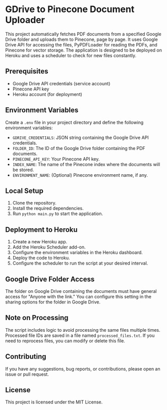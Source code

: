 # GDrive to Pinecone Document Uploader

This project automatically fetches PDF documents from a specified Google Drive folder and uploads them to Pinecone, page by page. It uses Google Drive API for accessing the files, PyPDFLoader for reading the PDFs, and Pinecone for vector storage. The application is designed to be deployed on Heroku and uses a scheduler to check for new files constantly.

## Prerequisites

- Google Drive API credentials (service account)
- Pinecone API key
- Heroku account (for deployment)

## Environment Variables

Create a `.env` file in your project directory and define the following environment variables:

- `GDRIVE_CREDENTIALS`: JSON string containing the Google Drive API credentials.
- `FOLDER_ID`: The ID of the Google Drive folder containing the PDF documents.
- `PINECONE_API_KEY`: Your Pinecone API key.
- `INDEX_NAME`: The name of the Pinecone index where the documents will be stored.
- `ENVIRONMENT_NAME`: (Optional) Pinecone environment name, if any.

## Local Setup

1. Clone the repository.
2. Install the required dependencies.
3. Run `python main.py` to start the application.

## Deployment to Heroku

1. Create a new Heroku app.
2. Add the Heroku Scheduler add-on.
3. Configure the environment variables in the Heroku dashboard.
4. Deploy the code to Heroku.
5. Configure the scheduler to run the script at your desired interval.

## Google Drive Folder Access

The folder on Google Drive containing the documents must have general access for "Anyone with the link." You can configure this setting in the sharing options for the folder in Google Drive.

## Note on Processing

The script includes logic to avoid processing the same files multiple times. Processed file IDs are saved in a file named `processed_files.txt`. If you need to reprocess files, you can modify or delete this file.

## Contributing

If you have any suggestions, bug reports, or contributions, please open an issue or pull request.

## License

This project is licensed under the MIT License.
